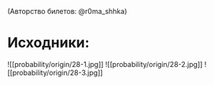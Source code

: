 (Авторство билетов: @r0ma_shhka)

# Исходники:
![[probability/origin/28-1.jpg]]
![[probability/origin/28-2.jpg]]
![[probability/origin/28-3.jpg]]